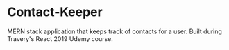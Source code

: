 # Contact-Keeper

MERN stack application that keeps track of contacts for a user. Built during Travery's React 2019 Udemy course.